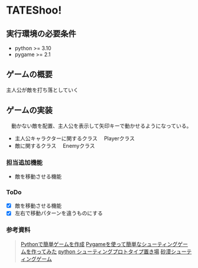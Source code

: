 # TATEShoo!
## 実行環境の必要条件
* python >= 3.10
* pygame >= 2.1

## ゲームの概要
主人公が敵を打ち落としていく

## ゲームの実装
　動かない敵を配置、主人公を表示して矢印キーで動かせるようになっている。
* 主人公キャラクターに関するクラス
　Playerクラス
* 敵に関するクラス
　Enemyクラス
### 担当追加機能
* 敵を移動させる機能
### ToDo
- [x] 敵を移動させる機能
- [x] 左右で移動パターンを違うものにする
### 参考資料
>[Pythonで簡単ゲームを作成](https://umenori.com/2021/10/04/python-pygame-1/)
>[Pygameを使って簡単なシューティングゲームを作ってみた](https://github.com/oshiro0460/shooting-game/blob/main/shooting_game.py)
>[python シューティングプロトタイプ置き場](https://meganen.sakura.ne.jp/python_shot.html)
>[砂漠シューティングゲーム](https://woraise.com/2019/03/21/desert-shooting/)
